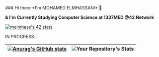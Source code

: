<div style="width: 100%;displat: flex;flex-direction: column;">
### Hi there *I'm MOHAMED ELMHASSANI* 👋

**& I'm Currently Studying Computer Science at 1337MED @42 Network**

[![melmhass's 42 stats](https://badge.mediaplus.ma/kettlebells/melmhass)](https://github.com/assanimed/1337_CURSUS_TRACK)
</div>

IN PROGRESS... 


| [![Anurag's GitHub stats](https://github-readme-stats.vercel.app/api?username=assanimed&show_icons=true&theme=radical)](https://github.com/anuraghazra/github-readme-stats) | ![Your Repository's Stats](https://github-readme-stats.vercel.app/api/top-langs/?username=assanimed&layout=compact&theme=radical) |
|:-:|:-:|


<!--
**assanimed/assanimed** is a ✨ _special_ ✨ repository because its `README.md` (this file) appears on your GitHub profile.

Here are some ideas to get you started:

- 🔭 I’m currently working on ...
- 🌱 I’m currently learning ...
- 👯 I’m looking to collaborate on ...
- 🤔 I’m looking for help with ...
- 💬 Ask me about ...
- 📫 How to reach me: ...
- 😄 Pronouns: ...
- ⚡ Fun fact: ...
-->
